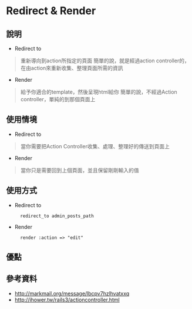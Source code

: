 # Redirect & Render

## 說明

* Redirect to
> 重新導向到action所指定的頁面
> 簡單的說，就是經過action controller的，在由action來重新收集、整理頁面所需的資訊

* Render
> 給予你適合的template，然後呈現html給你
> 簡單的說，不經過Action controller，單純的到那個頁面上

## 使用情境

* Redirect to
> 當你需要把Action Controller收集、處理、整理好的傳送到頁面上

* Render
> 當你只是需要回到上個頁面，並且保留剛剛輸入的值

## 使用方式

* Redirect to

        redirect_to admin_posts_path

* Render

        render :action => "edit"
        
## 優點

## 參考資料

* <http://markmail.org/message/lbcpv7hzlhvatxxq>
* <http://ihower.tw/rails3/actioncontroller.html>